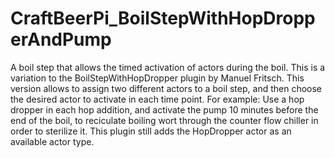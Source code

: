 # CraftBeerPi_BoilStepWithHopDropperAndPump
A boil step that allows the timed activation of actors during the boil.
This is a variation to the BoilStepWithHopDropper plugin by Manuel Fritsch.
This version allows to assign two different actors to a boil step, and then choose the desired actor to activate in each time point. 
For example: Use a hop dropper in each hop addition, and activate the pump 10 minutes before the end of the boil, to reciculate boiling wort through the counter flow chiller in order to sterilize it. 
This plugin still adds the HopDropper actor as an available actor type.
